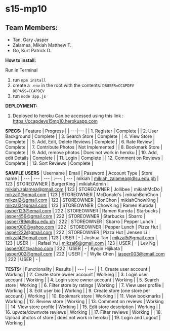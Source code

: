 # s15-mp10

## Team Members:

* Tan, Gary Jasper
* Zalamea, Mikiah Matthew T.
* Go, Kurt Patrick D.

**How to install:**

Run in Terminal
1. run `npm install`
2. create a `.env` in the root with the contents:
    `DBUSER=CCAPDEV`
    `DBPASS=CCAPDEV`
3. run `node app.js`

**DEPLOYMENT:**
1.  Deployed to heroku 
    Can be accessed using this link : https://ccapdevs15mp10.herokuapp.com

**SPECS:** 
| Feature | Progress |
| ---|--- |
|  1. Register | Complete |
|  2. User Background | Complete |
|  3. Search Store | Complete |
|  4. View Store | Complete |
|  5. Add, Edit, Delete Reviews | Complete |
|  6. Rate Review | Complete |
|  7. Contribute Photos | Not Implemented |
|  8. Bookmark Store | Complete |
|  9. Add, remove photos | Does not work in heroku |
| 10. Add, edit Details | Complete |
| 11. Login | Complete |
| 12. Comment on Reviews | Complete |
| 13. Sort Reviews | Complete |

**SAMPLE USERS**
| Username | Email | Password | Account Type | Store name |
| --- | --- | --- | :---: | --- |
mikiah | mikiah_zalamea@dlsu.edu.ph | 123 | STOREOWNER | BurgerKing |
mikiahAdmin | mikiah.zalamea@gmail.com | 123 | STOREOWNER | Jollibee |
mikiahMcDo | mikzal1@gmail.com | 123 | STOREOWNER | McDonald's |
mikiahBonChon | mikzal2@gmail.com | 123 | STOREOWNER | BonChon |
mikiahChowKing | mikzal3@gmail.com | 123 | STOREOWNER | ChowKing |
Ramen Kuroda | jasper123@email.com | 222 | STOREOWNER | Ramen Kuroda |
Starbucks | jasper456@gmail.com | 222 | STOREOWNER | Starbucks |
Sbarro | jasper789@dlsu.edu.ph | 222 | STOREOWNER | Sbarro |
Pepper Lunch | jasper000@yahoo.com | 222 | STOREOWNER | Pepper Lunch |
Pizza Hut | jasper222@gmail.com | 222 | STOREOWNER | Pizza Hut |
Jensen Li | mikzal4@gmail.com | 123 | USER | - |
Joshua Tan | mikzal5@gmail.com | 123 | USER | - |
Rafael Yu | mikzal6@gmail.com | 123 | USER | - |
Lev Ng | jasper001@yahoo.com | 222 | USER | - |
Kyojin Hijikata | jasper002@gmail.com | 222 | USER | - |
Wylie Chen | jasper003@email.com | 222 | USER | - |




**TESTS:**
| Functionality | Results |
| --- | --- |
| 1. Create user account | Working |
| 2. Create store owner account | Working |
| 3. Login user account | Working |
| 4. Login store owner account | Working |
| 5. Search store | Working |
| 6. Filter store by ratings | Working |
| 7. View user profile | Working |
| 8. Edit user bio | Working |
| 9. Create store (one store per account) | Working |
| 10. Bookmark store | Working |
| 11. View bookmarks | Working |
| 12. Review store | Working |
| 13. Comment on reviews | Working |
| 14. View store profile | Working |
| 15. Edit store description | Working |
| 16. upvote/downvote reviews | Working |
| 17. Filter reviews | Working |
| 18. Upload photos of store | does not work in heroku |
| 19. Login and Logout | Working |
